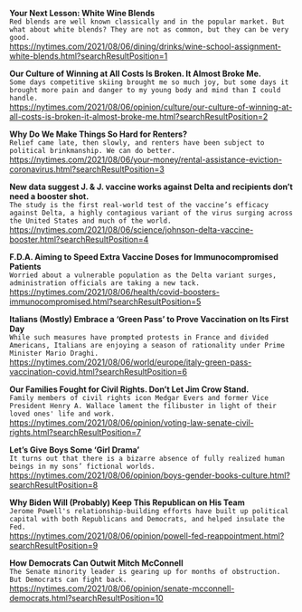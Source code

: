 **Your Next Lesson: White Wine Blends**\
`Red blends are well known classically and in the popular market. But what about white blends? They are not as common, but they can be very good.`\
https://nytimes.com/2021/08/06/dining/drinks/wine-school-assignment-white-blends.html?searchResultPosition=1

**Our Culture of Winning at All Costs Is Broken. It Almost Broke Me.**\
`Some days competitive skiing brought me so much joy, but some days it brought more pain and danger to my young body and mind than I could handle.`\
https://nytimes.com/2021/08/06/opinion/culture/our-culture-of-winning-at-all-costs-is-broken-it-almost-broke-me.html?searchResultPosition=2

**Why Do We Make Things So Hard for Renters?**\
`Relief came late, then slowly, and renters have been subject to political brinkmanship. We can do better.`\
https://nytimes.com/2021/08/06/your-money/rental-assistance-eviction-coronavirus.html?searchResultPosition=3

**New data suggest J. & J. vaccine works against Delta and recipients don’t need a booster shot.**\
`The study is the first real-world test of the vaccine’s efficacy against Delta, a highly contagious variant of the virus surging across the United States and much of the world.`\
https://nytimes.com/2021/08/06/science/johnson-delta-vaccine-booster.html?searchResultPosition=4

**F.D.A. Aiming to Speed Extra Vaccine Doses for Immunocompromised Patients**\
`Worried about a vulnerable population as the Delta variant surges, administration officials are taking a new tack.`\
https://nytimes.com/2021/08/06/health/covid-boosters-immunocompromised.html?searchResultPosition=5

**Italians (Mostly) Embrace a ‘Green Pass’ to Prove Vaccination on Its First Day**\
`While such measures have prompted protests in France and divided Americans, Italians are enjoying a season of rationality under Prime Minister Mario Draghi.`\
https://nytimes.com/2021/08/06/world/europe/italy-green-pass-vaccination-covid.html?searchResultPosition=6

**Our Families Fought for Civil Rights. Don’t Let Jim Crow Stand.**\
`Family members of civil rights icon Medgar Evers and former Vice President Henry A. Wallace lament the filibuster in light of their loved ones' life and work. `\
https://nytimes.com/2021/08/06/opinion/voting-law-senate-civil-rights.html?searchResultPosition=7

**Let’s Give Boys Some ‘Girl Drama’**\
`It turns out that there is a bizarre absence of fully realized human beings in my sons’ fictional worlds.`\
https://nytimes.com/2021/08/06/opinion/boys-gender-books-culture.html?searchResultPosition=8

**Why Biden Will (Probably) Keep This Republican on His Team**\
`Jerome Powell's relationship-building efforts have built up political capital with both Republicans and Democrats, and helped insulate the Fed.`\
https://nytimes.com/2021/08/06/opinion/powell-fed-reappointment.html?searchResultPosition=9

**How Democrats Can Outwit Mitch McConnell**\
`The Senate minority leader is gearing up for months of obstruction. But Democrats can fight back. `\
https://nytimes.com/2021/08/06/opinion/senate-mcconnell-democrats.html?searchResultPosition=10

